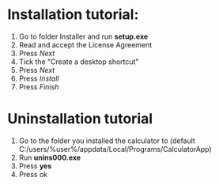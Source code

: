 # Installation tutorial:

1. Go to folder Installer and run **setup.exe**
2. Read and accept the License Agreement
3. Press *Next*
4. Tick the "Create a desktop shortcut"
5. Press *Next*
6. Press *Install*
7. Press *Finish*

# Uninstallation tutorial

1. Go to the folder you installed the calculator to (default C:/users/%user%/appdata/Local/Programs/CalculatorApp)
2. Run **unins000.exe** 
3. Press **yes**
4. Press ok